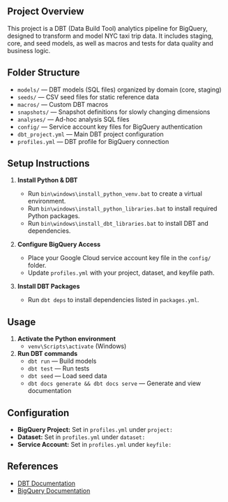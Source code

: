 
## Project Overview
This project is a DBT (Data Build Tool) analytics pipeline for BigQuery, designed to transform and model NYC taxi trip data. It includes staging, core, and seed models, as well as macros and tests for data quality and business logic.

## Folder Structure
- `models/` — DBT models (SQL files) organized by domain (core, staging)
- `seeds/` — CSV seed files for static reference data
- `macros/` — Custom DBT macros
- `snapshots/` — Snapshot definitions for slowly changing dimensions
- `analyses/` — Ad-hoc analysis SQL files
- `config/` — Service account key files for BigQuery authentication
- `dbt_project.yml` — Main DBT project configuration
- `profiles.yml` — DBT profile for BigQuery connection

## Setup Instructions
1. **Install Python & DBT**
   - Run `bin\windows\install_python_venv.bat` to create a virtual environment.
   - Run `bin\windows\install_python_libraries.bat` to install required Python packages.
   - Run `bin\windows\install_dbt_libraries.bat` to install DBT and dependencies.

2. **Configure BigQuery Access**
   - Place your Google Cloud service account key file in the `config/` folder.
   - Update `profiles.yml` with your project, dataset, and keyfile path.

3. **Install DBT Packages**
   - Run `dbt deps` to install dependencies listed in `packages.yml`.

## Usage
1. **Activate the Python environment**
   - `venv\Scripts\activate` (Windows)
2. **Run DBT commands**
   - `dbt run` — Build models
   - `dbt test` — Run tests
   - `dbt seed` — Load seed data
   - `dbt docs generate && dbt docs serve` — Generate and view documentation

## Configuration
- **BigQuery Project:** Set in `profiles.yml` under `project:`
- **Dataset:** Set in `profiles.yml` under `dataset:`
- **Service Account:** Set in `profiles.yml` under `keyfile:`

## References
- [DBT Documentation](https://docs.getdbt.com/)
- [BigQuery Documentation](https://cloud.google.com/bigquery/docs)